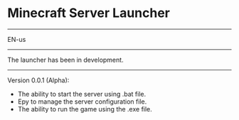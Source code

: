 # Minecraft Server Launcher
---
EN-us
***
The launcher has been in development.
***
Version 0.0.1 (Alpha):
* The ability to start the server using .bat file.
* Еру to manage the server configuration file.
* The ability to run the game using the .exe file.
